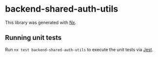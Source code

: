 # backend-shared-auth-utils

This library was generated with [Nx](https://nx.dev).

## Running unit tests

Run `nx test backend-shared-auth-utils` to execute the unit tests via [Jest](https://jestjs.io).
